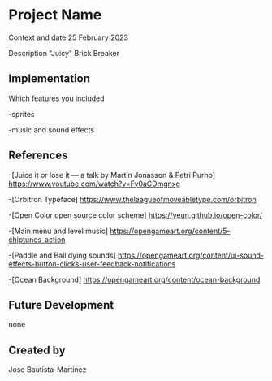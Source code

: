 # Project Name

Context and date
25 February 2023

Description
"Juicy" Brick Breaker

## Implementation

Which features you included

-sprites

-music and sound effects

## References
-[Juice it or lose it — a talk by Martin Jonasson & Petri Purho] https://www.youtube.com/watch?v=Fy0aCDmgnxg

-[Orbitron Typeface] https://www.theleagueofmoveabletype.com/orbitron

-[Open Color open source color scheme] https://yeun.github.io/open-color/

-[Main menu and level music] https://opengameart.org/content/5-chiptunes-action

-[Paddle and Ball dying sounds] https://opengameart.org/content/ui-sound-effects-button-clicks-user-feedback-notifications

-[Ocean Background] https://opengameart.org/content/ocean-background
## Future Development

none

## Created by
Jose Bautista-Martinez

